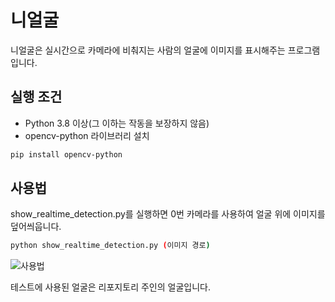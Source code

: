 # 니얼굴

니얼굴은 실시간으로 카메라에 비춰지는 사람의 얼굴에 이미지를 표시해주는 프로그램입니다.

## 실행 조건

- Python 3.8 이상(그 이하는 작동을 보장하지 않음)
- opencv-python 라이브러리 설치

```bash
pip install opencv-python
```

## 사용법

show_realtime_detection.py를 실행하면 0번 카메라를 사용하여 얼굴 위에 이미지를 덮어씌웁니다.

```bash
python show_realtime_detection.py (이미지 경로)
```

![사용법](/assets/yourface.gif)

테스트에 사용된 얼굴은 리포지토리 주인의 얼굴입니다.